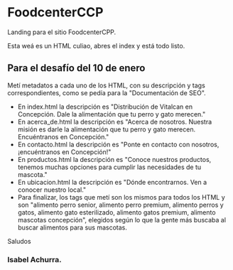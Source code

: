 # FoodcenterCCP

Landing para el sitio FoodcenterCPP.

Esta weá es un HTML culiao, abres el index y está todo listo.

## Para el desafío del 10 de enero

Metí metadatos a cada uno de los HTML, con su descripción y tags correspondientes, como se pedía para la "Documentación de SEO".

- En index.html la descripción es "Distribución de Vitalcan en Concepción. Dale la alimentación que tu perro y gato merecen."
- En acerca_de.html la descripción es "Acerca de nosotros. Nuestra misión es darle la alimentación que tu perro y gato merecen. Encuéntranos en Concepción."
- En contacto.html la descripción es "Ponte en contacto con nosotros, ¡encuéntranos en Concepción!"
- En productos.html la descripción es "Conoce nuestros productos, tenemos muchas opciones para cumplir las necesidades de tu mascota."
- En ubicacion.html la descripción es "Dónde encontrarnos. Ven a conocer nuestro local."
- Para finalizar, los tags que metí son los mismos para todos los HTML y son "alimento perro senior, alimento perro premium, alimento perros y gatos, alimento gato esterilizado, alimento gatos premium, alimento mascotas concepción", elegidos según lo que la gente más buscaba al buscar alimentos para sus mascotas.

Saludos

### Isabel Achurra.
